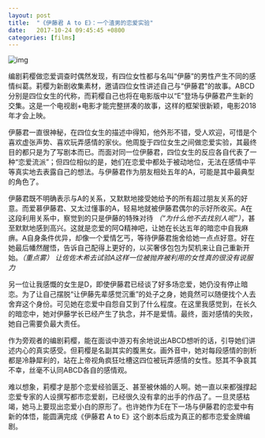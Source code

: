 ```yaml
---
layout: post
title:  "《伊藤君 A to E》：一个渣男的恋爱实验"
date:   2017-10-24 09:45:45 +0800
categories: [films]
---
```


![img](http://om8elxcsh.bkt.clouddn.com/20170817092704_49065.jpg)

编剧莉樱做恋爱调查时偶然发现，有四位女性都与名叫“伊藤”的男性产生不同的感情纠葛。莉樱为新剧收集素材，邀请四位女性讲述自己与“伊藤君”的故事。ABCD分别是四位女生的代称，而莉樱自己也将在电影版中以“E”登场与伊藤君产生新的交集。这是一个电视剧+电影才能完整拼凑的故事，这样的框架很新颖，电影2018年才会上映。

伊藤君一直很神秘，在四位女生的描述中得知，他外形不错，受人欢迎，可惜是个喜欢虚张声势、喜欢玩弄感情的家伙。他周旋于四位女生之间做恋爱实验，其最终目的都只是为了写剧本而已。而面对同一位伊藤君，四位女生的反应各自代表了一种“恋爱流派”；但四位相似的是，她们在恋爱中都处于被动地位，无法在感情中平等真实地去表露自己的想法。与伊藤君作为朋友相处五年的A，可能是其中最典型的角色了。

伊藤君既不明确表示与A的关系，又默默地接受她给予的所有超过朋友关系的好意。而爱慕伊藤君、又太过懂事的A，轻易地就被伊藤君偶尔的示好所收买。A在这段利用关系中，察觉到的只是伊藤的特殊对待 *（“为什么他不去找别人呢”）*，甚至默默地感到高兴。这就是恋爱的阿Q精神吧，让她在长达五年的暗恋中自我麻痹。A自身条件优异，却像一个爱情乞丐，等待伊藤君施舍给她一点点好意。好在她最后幡然醒悟，告诉自己配得上更好的，以买奢侈包包为契机来让自己重新开始。*（重点雾）* *让佐佐木希去试验A这样一位被抛弃被利用的女性真的很没有说服力*

另一位让我感慨的女生是D，即使伊藤君已经谈了好多场恋爱，她仍没有停止暗恋。为了让自己摆脱“让伊藤先辈感觉沉重”的处子之身，她竟然可以随便找个人去舍弃这个身份。可见她在恋爱中自怨自艾到了什么程度。在这里我感觉到，在长久的暗恋中，她对伊藤学长已经产生了执念，并不是爱情。最终，面对感情的失败，她自己需要负最大责任。

作为旁观者的编剧莉樱，能在面谈中游刃有余地说出ABCD想听的话，引导她们讲述内心的真实感受。但莉樱是名副其实的腹黑女。画外音中，她对每段感情的剖析都是冷静犀利的，站在上帝视角疯狂吐槽这四位被玩弄感情的女性。怒其不争哀其不幸，丝毫不认同ABCD各自的感情观。

难以想象，莉樱才是那个恋爱经验匮乏、甚至被休婚的人啊。她一直以来都强撑起恋爱专家的人设撰写都市恋爱剧，已经很久没有拿的出手的作品了。一旦灵感枯竭，她马上要现出恋爱小白的原形了。也许她作为E在下一场与伊藤君的恋爱中有新的体悟，能圆满完成《伊藤君 A to E》这个剧本后成为真正的都市恋爱金牌编剧。
